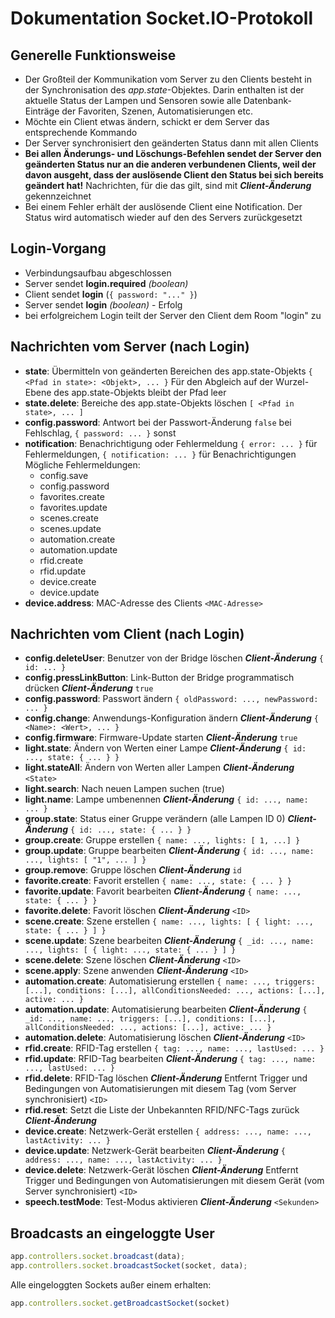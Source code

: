# Dokumentation Socket.IO-Protokoll

## Generelle Funktionsweise

-   Der Großteil der Kommunikation vom Server zu den Clients besteht in der Synchronisation des *app.state*-Objektes. Darin enthalten ist der aktuelle Status der Lampen und Sensoren sowie alle Datenbank-Einträge der Favoriten, Szenen, Automatisierungen etc.
-   Möchte ein Client etwas ändern, schickt er dem Server das entsprechende Kommando
-   Der Server synchronisiert den geänderten Status dann mit allen Clients
-   **Bei allen Änderungs- und Löschungs-Befehlen sendet der Server den geänderten Status nur an die anderen verbundenen Clients, weil der davon ausgeht, dass der auslösende Client den Status bei sich bereits geändert hat!**
    Nachrichten, für die das gilt, sind mit ***Client-Änderung*** gekennzeichnet
-   Bei einem Fehler erhält der auslösende Client eine Notification. Der Status wird automatisch wieder auf den des Servers zurückgesetzt


## Login-Vorgang

-   Verbindungsaufbau abgeschlossen
-   Server sendet **login.required** *(boolean)*
-   Client sendet **login** (`{ password: "..." }`)
-   Server sendet **login** *(boolean)* - Erfolg
-   bei erfolgreichem Login teilt der Server den Client dem Room "login" zu

## Nachrichten vom Server (nach Login)

-   **state**: Übermitteln von geänderten Bereichen des app.state-Objekts
    `{ <Pfad in state>: <Objekt>, ... }`
    Für den Abgleich auf der Wurzel-Ebene des app.state-Objekts bleibt der Pfad leer
-   **state.delete**: Bereiche des app.state-Objekts löschen
    `[ <Pfad in state>, ... ]`
-   **config.password**: Antwort bei der Passwort-Änderung
    `false` bei Fehlschlag, `{ password: ... }` sonst
-   **notification**: Benachrichtigung oder Fehlermeldung
    `{ error: ... }` für Fehlermeldungen, `{ notification: ... }` für Benachrichtigungen
    Mögliche Fehlermeldungen:
    -   config.save
    -   config.password
    -   favorites.create
    -   favorites.update
    -   scenes.create
    -   scenes.update
    -   automation.create
    -   automation.update
    -   rfid.create
    -   rfid.update
    -   device.create
    -   device.update
-   **device.address**: MAC-Adresse des Clients
    `<MAC-Adresse>`

## Nachrichten vom Client (nach Login)

-   **config.deleteUser**: Benutzer von der Bridge löschen ***Client-Änderung***
    `{ id: ... }`
-   **config.pressLinkButton**: Link-Button der Bridge programmatisch drücken ***Client-Änderung***
    `true`
-   **config.password**: Passwort ändern
    `{ oldPassword: ..., newPassword: ... }`
-   **config.change**: Anwendungs-Konfiguration ändern ***Client-Änderung***
    `{ <Name>: <Wert>, ... }`
-   **config.firmware**: Firmware-Update starten ***Client-Änderung***
    `true`
-   **light.state**: Ändern von Werten einer Lampe ***Client-Änderung***
    `{ id: ..., state: { ... } }`
-   **light.stateAll**: Ändern von Werten aller Lampen ***Client-Änderung***
    `<State>`
-   **light.search**: Nach neuen Lampen suchen (true)
-   **light.name**: Lampe umbenennen ***Client-Änderung***
    `{ id: ..., name: ... }`
-   **group.state**: Status einer Gruppe verändern (alle Lampen ID 0) ***Client-Änderung***
    `{ id: ..., state: { ... } }`
-   **group.create**: Gruppe erstellen
    `{ name: ..., lights: [ 1, ...] }`
-   **group.update**: Gruppe bearbeiten ***Client-Änderung***
    `{ id: ..., name: ..., lights: [ "1", ... ] }`
-   **group.remove**: Gruppe löschen ***Client-Änderung***
    `id`
-   **favorite.create**: Favorit erstellen
    `{ name: ..., state: { ... } }`
-   **favorite.update**: Favorit bearbeiten ***Client-Änderung***
    `{ name: ..., state: { ... } }`
-   **favorite.delete**: Favorit löschen ***Client-Änderung***
    `<ID>`
-   **scene.create**: Szene erstellen
    `{ name: ..., lights: [ { light: ..., state: { ... } ] }`
-   **scene.update**: Szene bearbeiten ***Client-Änderung***
    `{ _id: ..., name: ..., lights: [ { light: ..., state: { ... } ] }`
-   **scene.delete**: Szene löschen ***Client-Änderung***
    `<ID>`
-   **scene.apply**: Szene anwenden ***Client-Änderung***
    `<ID>`
-   **automation.create**: Automatisierung erstellen
    `{ name: ..., triggers: [...], conditions: [...], allConditionsNeeded: ..., actions: [...], active: ... }`
-   **automation.update**: Automatisierung bearbeiten ***Client-Änderung***
    `{ _id: ..., name: ..., triggers: [...], conditions: [...], allConditionsNeeded: ..., actions: [...], active: ... }`
-   **automation.delete**: Automatisierung löschen ***Client-Änderung***
    `<ID>`
-   **rfid.create**: RFID-Tag erstellen
    `{ tag: ..., name: ..., lastUsed: ... }`
-   **rfid.update**: RFID-Tag bearbeiten ***Client-Änderung***
    `{ tag: ..., name: ..., lastUsed: ... }`
-   **rfid.delete**: RFID-Tag löschen ***Client-Änderung***
    Entfernt Trigger und Bedingungen von Automatisierungen mit diesem Tag (vom Server synchronisiert)
    `<ID>`
-   **rfid.reset**: Setzt die Liste der Unbekannten RFID/NFC-Tags zurück ***Client-Änderung***
-   **device.create**: Netzwerk-Gerät erstellen
    `{ address: ..., name: ..., lastActivity: ... }`
-   **device.update**: Netzwerk-Gerät bearbeiten ***Client-Änderung***
    `{ address: ..., name: ..., lastActivity: ... }`
-   **device.delete**: Netzwerk-Gerät löschen ***Client-Änderung***
    Entfernt Trigger und Bedingungen von Automatisierungen mit diesem Gerät (vom Server synchronisiert)
    `<ID>`
-   **speech.testMode**: Test-Modus aktivieren ***Client-Änderung***
    `<Sekunden>`


## Broadcasts an eingeloggte User

```js
app.controllers.socket.broadcast(data);
app.controllers.socket.broadcastSocket(socket, data);
```

Alle eingeloggten Sockets außer einem erhalten:

```js
app.controllers.socket.getBroadcastSocket(socket)
```
